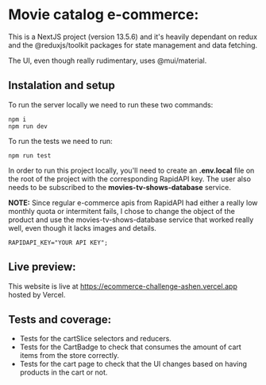 # Movie catalog e-commerce:

This is a NextJS project (version 13.5.6) and it's heavily dependant on redux and the @reduxjs/toolkit packages for state management and data fetching.

The UI, even though really rudimentary, uses @mui/material.

## Instalation and setup

To run the server locally we need to run these two commands:

```
npm i
npm run dev
```

To run the tests we need to run:

```
npm run test
```

In order to run this project locally, you'll need to create an **.env.local** file on the root of the project with the corresponding RapidAPI key. The user also needs to be subscribed to the **movies-tv-shows-database** service.

**NOTE:** Since regular e-commerce apis from RapidAPI had either a really low monthly quota or intermitent fails, I chose to change the object of the product and use the movies-tv-shows-database service that worked really well, even though it lacks images and details.

```
RAPIDAPI_KEY="YOUR API KEY";
```

## Live preview:

This website is live at https://ecommerce-challenge-ashen.vercel.app hosted by Vercel.

## Tests and coverage:

- Tests for the cartSlice selectors and reducers.
- Tests for the CartBadge to check that consumes the amount of cart items from the store correctly.
- Tests for the cart page to check that the UI changes based on having products in the cart or not.
